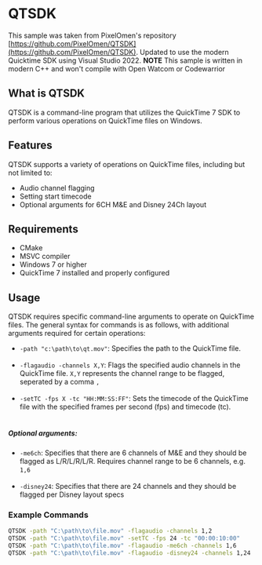 # QTSDK

This sample was taken from PixelOmen's repository [https://github.com/PixelOmen/QTSDK](https://github.com/PixelOmen/QTSDK). Updated to use the modern Quicktime SDK using Visual Studio 2022. **NOTE** This sample is written in modern C++ and won't compile with Open Watcom or Codewarrior

## What is QTSDK
QTSDK is a command-line program that utilizes the QuickTime 7 SDK to perform various operations on QuickTime files on Windows.

## Features

QTSDK supports a variety of operations on QuickTime files, including but not limited to:

- Audio channel flagging
- Setting start timecode
- Optional arguments for 6CH M&E and Disney 24Ch layout

## Requirements

- CMake
- MSVC compiler
- Windows 7 or higher
- QuickTime 7 installed and properly configured

## Usage

QTSDK requires specific command-line arguments to operate on QuickTime files. The general syntax for commands is as follows, with additional arguments required for certain operations:

- `-path "c:\path\to\qt.mov"`: Specifies the path to the QuickTime file.
<br><br>
- `-flagaudio -channels X,Y`: Flags the specified audio channels in the QuickTime file. `X,Y` represents the channel range to be flagged, seperated by a comma `,`
<br><br>
- `-setTC -fps X -tc "HH:MM:SS:FF"`: Sets the timecode of the QuickTime file with the specified frames per second (fps) and timecode (tc).
<br><br>

##### Optional arguments:

- `-me6ch`: Specifies that there are 6 channels of M&E and they should be flagged as L/R/L/R/L/R. Requires channel range to be 6 channels, e.g. `1,6`
<br><br>
- `-disney24`: Specifies that there are 24 channels and they should be flagged per Disney layout specs

### Example Commands

```bash
QTSDK -path "C:\path\to\file.mov" -flagaudio -channels 1,2
QTSDK -path "C:\path\to\file.mov" -setTC -fps 24 -tc "00:00:10:00"
QTSDK -path "C:\path\to\file.mov" -flagaudio -me6ch -channels 1,6
QTSDK -path "C:\path\to\file.mov" -flagaudio -disney24 -channels 1,24
```